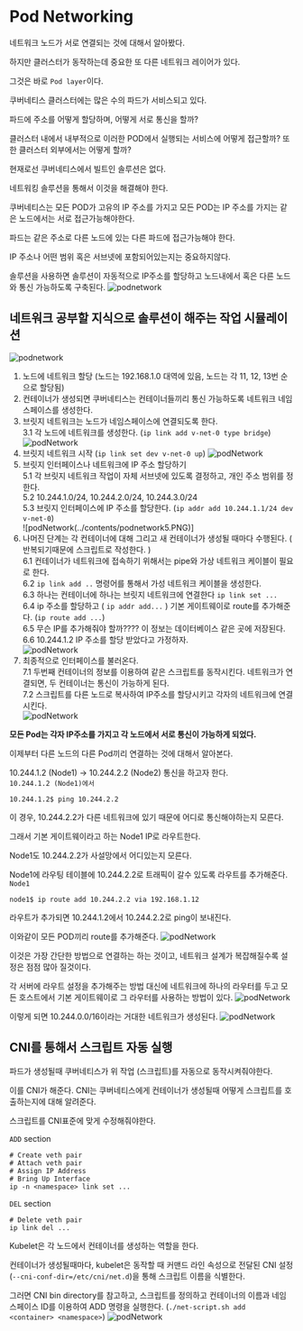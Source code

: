 # Pod Networking
네트워크 노드가 서로 연결되는 것에 대해서 알아봤다.

하지만 클러스터가 동작하는데 중요한 또 다른 네트워크 레이어가 있다.

그것은 바로 `Pod layer`이다.

쿠버네티스 클러스터에는 많은 수의 파드가 서비스되고 있다.

파드에 주소를 어떻게 할당하며, 어떻게 서로 통신을 할까?

클러스터 내에서 내부적으로 이러한 POD에서 실행되는 서비스에 어떻게 접근할까? 또한 클러스터 외부에서는 어떻게 할까?

현재로선 쿠버네티스에서 빌트인 솔루션은 없다.

네트워킹 솔루션을 통해서 이것을 해결해야 한다.

쿠버네티스는 모든 POD가 고유의 IP 주소를 가지고 모든 POD는 IP 주소를 가지는 같은 노드에서는 서로 접근가능해야한다.

파드는 같은 주소로 다른 노드에 있는 다른 파드에 접근가능해야 한다.

IP 주소나 어떤 범위 혹은 서브넷에 포함되어있는지는 중요하지않다.

솔루션을 사용하면 솔루션이 자동적으로 IP주소를 할당하고 노드내에서 혹은 다른 노드와 통신 가능하도록 구축된다.
![podnetwork](../contents/podnetwork1.PNG)

## 네트워크 공부할 지식으로 솔루션이 해주는 작업 시뮬레이션
![podnetwork](../contents/podnetwork2.PNG)
1. 노드에 네트워크 할당 (노드는 192.168.1.0 대역에 있음, 노드는 각 11, 12, 13번 순으로 할당됨)
2. 컨테이너가 생성되면 쿠버네티스는 컨테이너들끼리 통신 가능하도록 네트워크 네임스페이스를 생성한다.
3. 브릿지 네트워크는 노드가 네임스페이스에 연결되도록 한다.  
    3.1 각 노드에 네트워크를 생성한다. (`ip link add v-net-0 type bridge`)
    ![podNetwork](../contents/podnetwork3.PNG)
4. 브릿지 네트워크 시작 (`ip link set dev v-net-0 up`)
    ![podNetwork](../contents/podnetwork4.PNG)
5. 브릿지 인터페이스나 네트워크에 IP 주소 할당하기  
    5.1 각 브릿지 네트워크 작업이 자체 서브넷에 있도록 결정하고, 개인 주소 범위를 정한다.  
    5.2 10.244.1.0/24, 10.244.2.0/24, 10.244.3.0/24  
    5.3 브릿지 인터페이스에 IP 주소를 할당한다. (`ip addr add 10.244.1.1/24 dev v-net-0`)  
    ![podNetwork(../contents/podnetwork5.PNG)]
6. 나머진 단계는 각 컨테이너에 대해 그리고 새 컨테이너가 생성될 때마다 수행된다. ( 반복되기때문에 스크립트로 작성한다. )  
    6.1 컨테이너가 네트워크에 접속하기 위해서는 pipe와 가상 네트워크 케이블이 필요로 한다.  
    6.2 `ip link add ..` 명령어를 통해서 가성 네트워크 케이블을 생성한다.  
    6.3 하나는 컨테이너에 하나는 브릿지 네트워크에 연결한다 `ip link set ...`  
    6.4 ip 주소를 할당하고 ( `ip addr add...` ) 기본 게이트웨이로 route를 추가해준다. (`ip route add ...`)  
    6.5 무슨 IP를 추가해줘야 할까???? 이 정보는 데이터베이스 같은 곳에 저장된다.  
    6.6 10.244.1.2 IP 주소를 할당 받았다고 가정하자.  
    ![podNetwork](../contents/podnetwork6.PNG)
7. 최종적으로 인터페이스를 불러온다.    
    7.1 두번째 컨테이너의 정보를 이용하여 같은 스크립트를 동작시킨다. 네트워크가 연결되면, 두 컨테이너는 통신이 가능하게 된다.  
    7.2 스크립트를 다른 노드로 복사하여 IP주소를 할당시키고 각자의 네트워크에 연결 시킨다.  
    ![podNetwork](../contents/podnetwork7.PNG)

**모든 Pod는 각자 IP주소를 가지고 각 노드에서 서로 통신이 가능하게 되었다.**

이제부터 다른 노드의 다른 Pod끼리 연결하는 것에 대해서 알아본다.

10.244.1.2 (Node1) -> 10.244.2.2 (Node2) 통신을 하고자 한다.  
`10.244.1.2 (Node1)에서`
```
10.244.1.2$ ping 10.244.2.2
```
이 경우, 10.244.2.2가 다른 네트워크에 있기 때문에 어디로 통신해야하는지 모른다.

그래서 기본 게이트웨이라고 하는 Node1 IP로 라우트한다.

Node1도 10.244.2.2가 사설망에서 어디있는지 모른다.

Node1에 라우팅 테이블에 10.244.2.2로 트래픽이 갈수 있도록 라우트를 추가해준다.
`Node1`
```
node1$ ip route add 10.244.2.2 via 192.168.1.12
```

라우트가 추가되면 10.244.1.2에서 10.244.2.2로 ping이 보내진다.

이와같이 모든 POD끼리 route를 추가해준다.
![podNetwork](../contents/podnetwork8.PNG)

이것은 가장 간단한 방법으로 연결하는 하는 것이고, 네트워크 설계가 복잡해질수록 설정은 점점 많아 질것이다.

각 서버에 라우트 설정을 추가해주는 방법 대신에 네트워크에 하나의 라우터를 두고 모든 호스트에서 기본 게이트웨이로 그 라우터를 사용하는 방법이 있다.
![podNetwork](../contents/podnetwork9.PNG)

이렇게 되면 10.244.0.0/16이라는 거대한 네트워크가 생성된다.
![podNetwork](../contents/podnetwork10.PNG)

## CNI를 통해서 스크립트 자동 실행 

파드가 생성될때 쿠버네티스가 위 작업 (스크립트)를 자동으로 동작시켜줘야한다.

이를 CNI가 해준다. CNI는 쿠버네티스에게 컨테이너가 생성될때 어떻게 스크립트를 호출하는지에 대해 알려준다.

스크립트를 CNI표준에 맞게 수정해줘야한다.

`ADD` section
```
# Create veth pair
# Attach veth pair
# Assign IP Address
# Bring Up Interface
ip -n <namespace> link set ...
```

`DEL` section
```
# Delete veth pair
ip link del ...
```

Kubelet은 각 노드에서 컨테이너를 생성하는 역할을 한다.

컨테이너가 생성될때마다, kubelet은 동작할 때 커맨드 라인 속성으로 전달된 CNI 설정(`--cni-conf-dir=/etc/cni/net.d`)을 통해 스크립트 이름을 식별한다.

그러면 CNI bin directory를 참고하고, 스크립트를 정의하고 컨테이너의 이름과 네임스페이스 ID를 이용하여 ADD 명령을 실행한다. (`./net-script.sh add <container> <namespace>`)
![podNetwork](../contents/podnetwork11.PNG)
